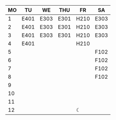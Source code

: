   |MO  |TU  |WE  |THU |FR  |SA|
  |----|----|----|----|----|--|
 1|E401|E303|E301|H210|E303|  |
 2|E401|E303|E301|H210|E303|  |
 3|E401|E303|E301|H210|E303|  |
 4|E401|    |    |H210|    |  |
 5|    |    |    |    |F102|  |
 6|    |    |    |    |F102|  |
 7|    |    |    |    |F102|  |
 8|    |    |    |    |F102|  |
 9|    |    |    |    |    |  |
10|    |    |    |    |    |  |
11|    |    |    |    |    |  |
12|    |    |    |☾   |    |  |
